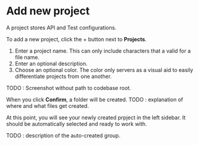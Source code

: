 # Add new project

A project stores API and Test configurations. 

To add a new project, click the + button next to **Projects**.

1. Enter a project name. This can only include characters that a valid for a file name.
2. Enter an optional description.
3. Choose an optional color. The color only servers as a visual aid to easily differentiate projects from one another.

TODO : Screenshot without path to codebase root.

When you click **Confirm**, a folder will be created. TODO : explanation of where and what files get created.

At this point, you will see your newly created prpject in the left sidebar. It should be automatically selected and ready to work with.

TODO : description of the auto-created group.




